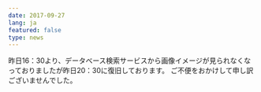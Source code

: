 ```yaml
---
date: 2017-09-27
lang: ja
featured: false
type: news
---
```

昨日16：30より、データベース検索サービスから画像イメージが見られなくなっておりましたが昨日20：30に復旧しております。
ご不便をおかけして申し訳ございませんでした。
